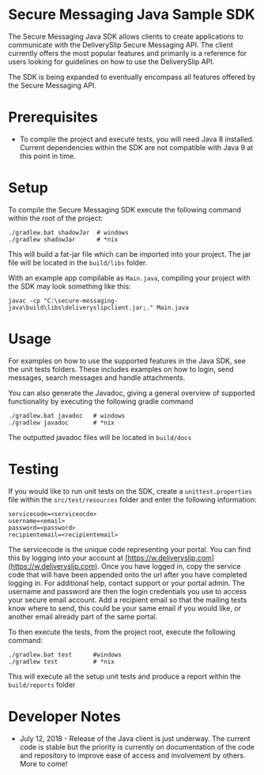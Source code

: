 # Secure Messaging Java Sample SDK
The Secure Messaging Java SDK allows clients to create applications to communicate with the DeliverySlip Secure
Messaging API. The client currently offers the most popular features and primarily is a reference for users looking
for guidelines on how to use the DeliverySlip API. 

The SDK is being expanded to eventually encompass all features offered by the Secure Messaging API.

# Prerequisites
* To compile the project and execute tests, you will need Java 8 installed. Current dependencies within the SDK are
not compatible with Java 9 at this point in time.

# Setup
To compile the Secure Messaging SDK execute the following command within the root of the project:
```
./gradlew.bat shadowJar  # windows
./gradlew shadowJar      # *nix
```
This will build a fat-jar file which can be imported into your project. The jar file will be located in the 
`build/libs` folder. 

 With an example app compilable as `Main.java`, compiling your project with the SDK may look something like this:
```$xslt
javac -cp "C:\secure-messaging-java\build\libs\deliveryslipclient.jar;." Main.java
```

# Usage
For examples on how to use the supported features in the Java SDK, see the unit tests folders. These includes examples
on how to login, send messages, search messages and handle attachments.

You can also generate the Javadoc, giving a general overview of supported functionality by executing the following
gradle command
```
./gradlew.bat javadoc   # windows
./gradlew javadoc       # *nix
```
The outputted javadoc files will be located in `build/docs`

# Testing
If you would like to run unit tests on the SDK, create a `unittest.properties` file within the
`src/test/resources` folder and enter the following information:
```
servicecode=<serviceocde>
username=<email>
password=<password>
recipientemail=<recipientemail>
```
The servicecode is the unique code representing your portal. You can find this by logging into your account at
[https://w.deliveryslip.com](https://w.deliveryslip.com). Once you have logged in, copy the service code that will
have been appended onto the url after you have completed logging in. For additional help, contact support or your
portal admin.
The username and password are then the login credentials you use to access your secure email account. Add a recipient
email so that the mailing tests know where to send, this could be your same email if you would like, or another
email already part of the same portal.

To then execute the tests, from the project root, execute the following command:
```$xslt
./gradlew.bat test      #windows
./gradlew test          # *nix
```
This will execute all the setup unit tests and produce a report within the `build/reports` folder

# Developer Notes
* July 12, 2018 - Release of the Java client is just underway. The current code is stable but the priority is currently
on documentation of the code and repository to improve ease of access and involvement by others.
More to come!